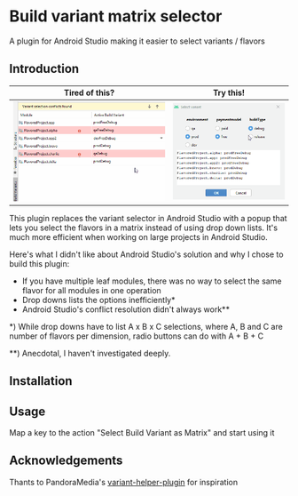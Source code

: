 # Build variant matrix selector

A plugin for Android Studio making it easier to select variants / flavors

## Introduction

|Tired of this?|Try this!|
|---|---|
|![Android Studios way](meta/variant-hassle.gif)|![This plugin](meta/flavor-matrix.gif)|

This plugin replaces the variant selector in Android Studio with a popup that lets you select the 
flavors in a matrix instead of using drop down lists. It's much more efficient when working on large projects
in Android Studio.

Here's what I didn't like about Android Studio's solution and why I chose to build this plugin:
 
- If you have multiple leaf modules, there was no
way to select the same flavor for all modules in one operation
- Drop downs lists the options inefficiently* 
- Android Studio's conflict resolution didn't always work**


\*) While drop downs have to list A x B x C selections, where A, B and C are number of 
flavors per dimension, radio buttons can do with A + B + C

 \**) Anecdotal, I haven't investigated deeply. 

## Installation

## Usage

Map a key to the action "Select Build Variant as Matrix" and start using it

## Acknowledgements

Thants to PandoraMedia's [variant-helper-plugin](https://github.com/PandoraMedia/variant-helper-plugin) for inspiration 